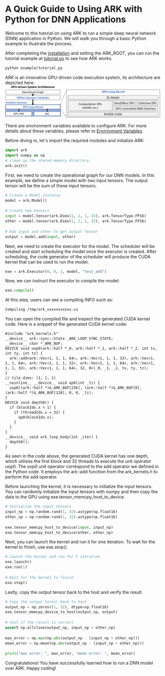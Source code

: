 # A Quick Guide to Using ARK with Python for DNN Applications

Welcome to this tutorial on using ARK to run a simple deep neural network (DNN) application in Python. We will walk you through a basic Python example to illustrate the process.

After completing the [installation](./install.md) and setting the ARK_ROOT, you can run the tutorial example at [tutorial.py](./example/tutorial.py) to see how ARK works. 

```bash
python example/tutorial.py
```

ARK is an innovative GPU-driven code execution system, its architecture are depicted here: ![GPU-driven System Architecture](./imgs/GPU-driven_System_Architecture.png)

There are environment variables available to configure ARK. For more details about these variables, please refer to [Environment Variables](./env.md).

Before diving in, let's import the required modules and initialize ARK:

```python
import ark
import numpy as np
# clean up the shared memory directory. 
ark.init()
```
First, we need to create the operational graph for our DNN models. In this example, we define a simple model with two input tensors. The output tensor will be the sum of these input tensors.

```python
# Create a Model instance
model = ark.Model()

# Create two tensors
input = model.tensor(ark.Dims(1, 1, 1, 32), ark.TensorType.FP16)
other = model.tensor(ark.Dims(1, 1, 1, 32), ark.TensorType.FP16)

# Add input and other to get output tensor
output = model.add(input, other)
```

Next, we need to create the executor for the model. The scheduler will be created and start scheduling the model once the executor is created. After scheduling, the code generator of the scheduler will produce the CUDA kernel that can be used to run the model.

```python
exe = ark.Executor(0, 0, 1, model, "test_add")
```

Now, we can instruct the executor to compile the model:

```python
exe.compile()
```

At this step, users can see a compiling INFO such as:

```bash
Compiling /tmp/ark_xxxxxxxxxxx.cu
```

You can open the compiled file and inspect the generated CUDA kernel code. Here is a snippet of the generated CUDA kernel code:

```cuda
#include "ark_kernels.h"
__device__ ark::sync::State _ARK_LOOP_SYNC_STATE;
__device__ char *_ARK_BUF;
DEVICE void uop0(ark::half *_0, ark::half *_1, ark::half *_2, int tx, int ty, int tz) {
  ark::add<ark::Vec<1, 1, 1, 64>, ark::Vec<1, 1, 1, 32>, ark::Vec<1, 1, 1, 64>, ark::Vec<1, 1, 1, 32>, ark::Vec<1, 1, 1, 64>, ark::Vec<1, 1, 1, 32>, ark::Vec<1, 1, 1, 64>, 32, 0>(_0, _1, _2, tx, ty, tz);
}
// tile dims: (1, 1, 1)
__noinline__ __device__ void op0(int _ti) {
  uop0((ark::half *)&_ARK_BUF[256], (ark::half *)&_ARK_BUF[0], (ark::half *)&_ARK_BUF[128], 0, 0, _ti);
}
DEVICE void depth0() {
  if (blockIdx.x < 1) {
    if (threadIdx.x < 32) {
      op0(blockIdx.x);
    }
  }
}
__device__ void ark_loop_body(int _iter) {
  depth0();
}
```
As seen in the code above, the generated CUDA kernel has one depth, which utilizes the first block and 32 threads to execute the unit operator uop0. The uop0 unit operator correspond to the add operator we defined in the Python code. It employs the ark::add function from the ark_kernels.h to perform the add operator.

Before launching the kernel, it is necessary to initialize the input tensors. You can randomly initialize the input tensors with numpy and then copy the data to the GPU using exe.tensor_memcpy_host_to_device.

```python
# Initialize the input tensors
input_np = np.random.rand(1, 32).astype(np.float16)
other_np = np.random.rand(1, 32).astype(np.float16)

exe.tensor_memcpy_host_to_device(input, input_np)
exe.tensor_memcpy_host_to_device(other, other_np)
```

Next, you can launch the kernel and run it for one iteration. To wait for the kernel to finish, use exe.stop().

```python
# Launch the kernel and run for 1 iteration
exe.launch()
exe.run(1)

# Wait for the kernel to finish
exe.stop()
```

Lastly, copy the output tensor back to the host and verify the result.

```python
# Copy the output tensor back to host
output_np = np.zeros((1, 32), dtype=np.float16)
exe.tensor_memcpy_device_to_host(output_np, output)

# test if the result is correct
assert np.allclose(output_np, input_np + other_np)

max_error = np.max(np.abs(output_np - (input_np + other_np)))
mean_error = np.mean(np.abs(output_np - (input_np + other_np)))

print("max error: ", max_error, "mean error: ", mean_error)
```

Congratulations! You have successfully learned how to run a DNN model over ARK. Happy coding!
